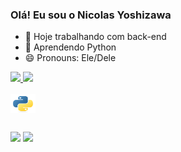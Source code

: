### Olá! Eu sou o Nicolas Yoshizawa

- 🔭 Hoje trabalhando com back-end
- 🌱 Aprendendo Python
- 😄 Pronouns: Ele/Dele

<div>
  <a href="https://github.com/NicolasYoshizawa">
  <img height="180em" src="https://github-readme-stats.vercel.app/api?username=NicolasYoshizawa&show_icons=true&theme=dark&include_all_commits=true&count_private=true"/>
  <img height="180em" src="https://github-readme-stats.vercel.app/api/top-langs/?username=NicolasYoshizawa&layout=compact&langs_count=7&theme=dark"/>
</div>

<div style="display: inline_block"><br>
  
  <img align="center" alt="Nicolas-Python" height="30" width="40" src="https://raw.githubusercontent.com/devicons/devicon/master/icons/python/python-original.svg">
 
</div>

##

<div>
  <a href="https://www.instagram.com/__https.nicolas__/" target="_blank"><img src="https://img.shields.io/badge/-Instagram-%23E4405F?style=for-the-badge&logo=instagram&logoColor=white" target="_blank"></a>
  <a href = "mailto:nicolasyoshizawa2015@gmail.com"><img src="https://img.shields.io/badge/-Gmail-%23333?style=for-the-badge&logo=gmail&logoColor=white" target="_blank"></a>
